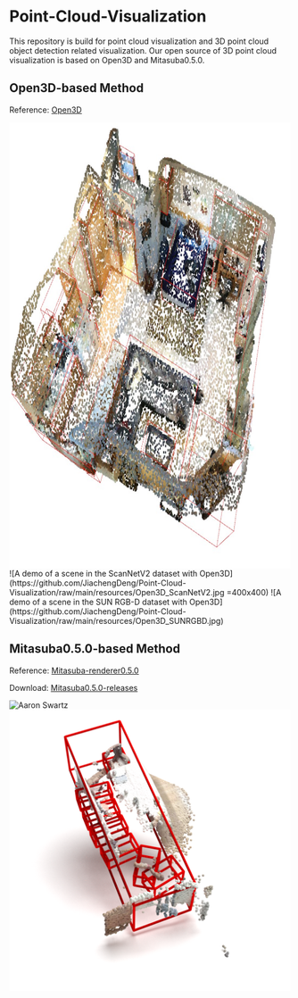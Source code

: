 # Point-Cloud-Visualization
This repository is build for point cloud visualization and 3D point cloud object detection related visualization.
Our open source of 3D point cloud visualization is based on Open3D and Mitasuba0.5.0.
## Open3D-based Method
Reference: <a href="https://github.com/isl-org/Open3D" title="Open3D">Open3D</a>

<img src="https://github.com/JiachengDeng/Point-Cloud-Visualization/raw/main/resources/Open3D_ScanNetV2.jpg" width = "800" height = "800" alt="" align=center />
![A demo of a scene in the ScanNetV2 dataset with Open3D](https://github.com/JiachengDeng/Point-Cloud-Visualization/raw/main/resources/Open3D_ScanNetV2.jpg =400x400)
![A demo of a scene in the SUN RGB-D dataset with Open3D](https://github.com/JiachengDeng/Point-Cloud-Visualization/raw/main/resources/Open3D_SUNRGBD.jpg)


## Mitasuba0.5.0-based Method
Reference: <a href="https://www.mitsuba-renderer.org/devblog/2014/02/mitsuba-0-5-0-released/" title="Mitasuba-renderer0.5.0">Mitasuba-renderer0.5.0</a>

Download: <a href="http://www.mitsuba-renderer.org/releases/current/windows/" title="Mitasuba0.5.0-releases">Mitasuba0.5.0-releases</a> 

![Aaron Swartz](https://github.com/JiachengDeng/Point-Cloud-Visualization/raw/main/resources/Mitasuba_ScanNetV2.png)
![Aaron Swartz](https://github.com/JiachengDeng/Point-Cloud-Visualization/raw/main/resources/Mitasuba_SUNRGBD.png)

